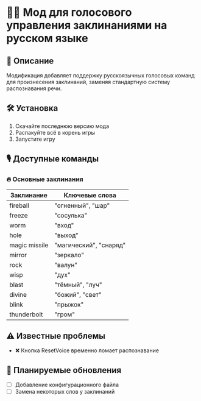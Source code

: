 # 🧙‍♂️ Мод для голосового управления заклинаниями на русском языке

## 📌 Описание
Модификация добавляет поддержку русскоязычных голосовых команд для произнесения заклинаний, заменяя стандартную систему распознавания речи.

## 🛠 Установка
1. Скачайте последнюю версию мода
2. Распакуйте всё в корень игры
3. Запустите игру

## 🎙 Доступные команды

### 🔥 Основные заклинания
| Заклинание        | Ключевые слова         |
|-------------------|------------------------|
| fireball          | "огненный", "шар"      |
| freeze            | "сосулька"             |
| worm              | "вход"                 |
| hole              | "выход"                |
| magic missile     | "магический", "снаряд" |
| mirror            | "зеркало"              |
| rock              | "валун"                |
| wisp              | "дух"                  |
| blast             | "тёмный", "луч"        |
| divine            | "божий", "свет"        |
| blink             | "прыжок"               |
| thunderbolt       | "гром"                 |

## ⚠️ Известные проблемы
- ❌ Кнопка ResetVoice временно ломает распознавание


## 🔮 Планируемые обновления
- [ ] Добавление конфигурационного файла
- [ ] Замена некоторых слов у заклинаний
